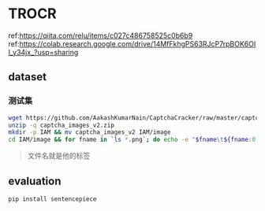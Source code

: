 # TROCR
ref:https://qiita.com/relu/items/c027c486758525c0b6b9
ref:https://colab.research.google.com/drive/14MfFkhgPS63RJcP7rpBOK6OII_y34jx_?usp=sharing


## dataset

### 测试集
```bash
wget https://github.com/AakashKumarNain/CaptchaCracker/raw/master/captcha_images_v2.zip 
unzip -q captcha_images_v2.zip
mkdir -p IAM && mv captcha_images_v2 IAM/image
cd IAM/image && for fname in `ls *.png`; do echo -e "$fname\t${fname:0:5}" >> ../gt_test.txt; done ## 制作标签
```
> 文件名就是他的标签


## evaluation
```
pip install sentencepiece
```